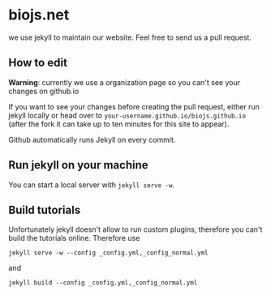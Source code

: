 biojs.net
========

we use jekyll to maintain our website. Feel free to send us a pull request.


How to edit
-----------

**Warning**: currently we use a organization page so you can't see your changes on github.io

If you want to see your changes before creating the pull request, either run jekyll locally or head over to `your-username.github.io/biojs.github.io` (after the fork it can take up to ten minutes for this site to appear).

Github automatically runs Jekyll on every commit.


Run jekyll on your machine
--------------------------

You can start a local server with `jekyll serve -w`.


Build tutorials
---------------

Unfortunately jekyll doesn't allow to run custom plugins, therefore you can't 
build the tutorials online.
Therefore use

```
jekyll serve -w --config _config.yml,_config_normal.yml
```

and

```
jekyll build --config _config.yml,_config_normal.yml
```
